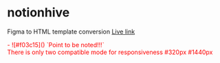 # notionhive
Figma to HTML template conversion
<a href="https://project.rafalotech.com/notion-hive/" target="_blank">Live link</a>
<div style="color: red;">
- ![#f03c15]() `Point to be noted!!!` <br>
There is only two compatible mode for responsiveness
#320px
#1440px
</div>
